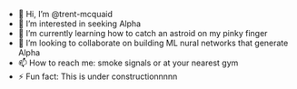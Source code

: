 - 👋 Hi, I’m @trent-mcquaid
- 👀 I’m interested in seeking Alpha
- 🌱 I’m currently learning how to catch an astroid on my pinky finger
- 💞️ I’m looking to collaborate on building ML nural networks that generate Alpha
- 📫 How to reach me: smoke signals or at your nearest gym
- ⚡ Fun fact: This is under constructionnnnn

<!---
trent-mcquaid/trent-mcquaid is a ✨ special ✨ repository because its `README.md` (this file) appears on your GitHub profile.
You can click the Preview link to take a look at your changes.
--->
